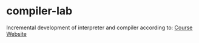 compiler-lab
============

Incremental development of interpreter and compiler according to: [Course Website](http://www.cse.iitb.ac.in/~uday/cfglp/)
